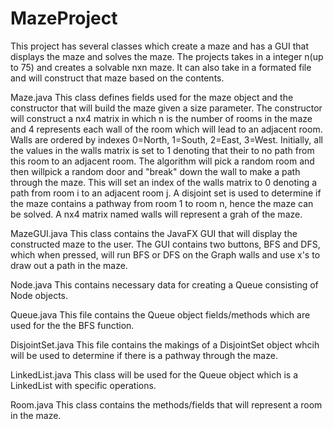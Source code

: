 # MazeProject
This project has several classes which create a maze and has a GUI that displays the maze and solves the maze.
The projects takes in a integer n(up to 75) and creates a solvable nxn maze. It can also take in a formated
file and will construct that maze based on the contents. 

Maze.java
This class defines fields used for the maze object and the constructor
that will build the maze given a size parameter. The constructor will construct 
a nx4 matrix in which n is the number of rooms in the maze and 4 represents
each wall of the room which will lead to an adjacent room. Walls are ordered by indexes
0=North, 1=South, 2=East, 3=West. Initially, all the values in the walls matrix is set to 1
denoting that their to no path from this room to an adjacent room. The algorithm will pick 
a random room and then willpick a random door and "break" down the wall to make a path through 
the maze. This will set an index of the walls matrix to 0 denoting a path from room i to an 
adjacent room j. A disjoint set is used to determine if the maze contains a pathway from room 1
to room n, hence the maze can be solved. A nx4 matrix named walls will represent a grah of the 
maze.

MazeGUI.java
This class contains the JavaFX GUI that will display the constructed maze to the
user. The GUI contains two buttons, BFS and DFS, which when pressed, will run BFS
or DFS on the Graph walls and use x's to draw out a path in the maze.

Node.java
This contains necessary data for creating a Queue consisting of Node objects.

Queue.java
This file contains the Queue object fields/methods which are used for the the BFS function.

DisjointSet.java
This file contains the makings of a DisjointSet object whcih will be used to determine if
there is a pathway through the maze.

LinkedList.java
This class will be used for the Queue object which is a LinkedList with specific operations.

Room.java
This class contains the methods/fields that will represent a room in the maze.
